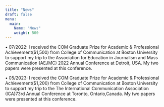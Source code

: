 ```yaml
---
title: "News"
draft: false
menu:
  main:
    Name: "News"
    weight: 500
---
```

• 07/2022: I received the COM Graduate Prize for Academic & Professional Achievement($1,500) from College of Communication at Boston University to support my trip to the Association for Education in Journalism and Mass Communication (AEJMC) 2022 Annual Conference at Detroit, USA. My two papers were presented at this conference.

• 05/2023: I received the COM Graduate Prize for Academic & Professional Achievement($1,200) from College of Communication at Boston University to support my trip to the The International Communication Association (ICA)73rd Annual Conference at Toronto, Ontario,Canada. My two papers were presented at this conference.


